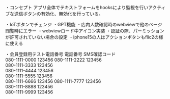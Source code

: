 ・コンセプト
アプリ全体でテキストフォームをhooksにより監視を行いアクティブな送信ボタンの有効化、無効化を行っている。




・IoTボタンでチェンジ
・GPT機能
・店内人数確認時のwebviewで他のページ閲覧時にエラー
・webviewロード中アイコン実装
・認証の際、パーミッションが許可されていない場合の設定
・iphone15の人はアクションボタンもflic2の様に使える




・会員登録用テスト電話番号
電話番号	SMS確認コード	
080-1111-0000	123456
080-1111-2222	123456	
080-1111-3333	123456	
080-1111-4444	123456	
080-1111-5555	123456	
080-1111-6666	123456
080-1111-7777	123456	
080-1111-8888	123456	
080-1111-9999	123456		

